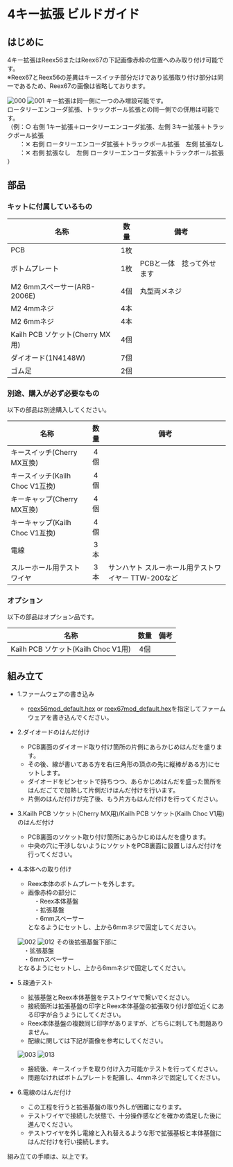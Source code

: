 # 4キー拡張 ビルドガイド

## はじめに
4キー拡張はReex56またはReex67の下記画像赤枠の位置へのみ取り付け可能です。  
※Reex67とReex56の差異はキースイッチ部分だけであり拡張取り付け部分は同一であるため、Reex67の画像は省略しております。  
  
![000](https://github.com/kushima8/Reex/assets/58157342/5cf569b6-a38f-4eab-8e34-d36eecfcc2fe)
![001](https://github.com/kushima8/Reex/assets/58157342/96427ac5-5fd1-494b-8bbf-b1bda7c7ae98)
キー拡張は同一側に一つのみ増設可能です。  
ロータリーエンコーダ拡張、トラックボール拡張との同一側での併用は可能です。  
（例：○ 右側 1キー拡張＋ロータリーエンコーダ拡張、左側 3キー拡張＋トラックボール拡張  
　　：✕ 右側 ロータリーエンコーダ拡張＋トラックボール拡張　左側 拡張なし   
　　：✕ 右側 拡張なし　左側  ロータリーエンコーダ拡張＋トラックボール拡張 ）  

## 部品

### キットに付属しているもの

|名称|数量|備考|
|----|:---:|----|
|PCB|1枚|
|ボトムプレート|1枚|PCBと一体　捻って外せます|
|M2 6mmスペーサー(ARB-2006E)|4個|丸型両メネジ|
|M2 4mmネジ|4本|
|M2 6mmネジ|4本|
|Kailh PCB ソケット(Cherry MX用)|4個|
|ダイオード(1N4148W)|7個|
|ゴム足|2個|

### 別途、購入が必ず必要なもの
以下の部品は別途購入してください。

|名称|数量|備考|
|----|:---:|----|
|キースイッチ(Cherry MX互換)|4個|
|キースイッチ(Kailh Choc V1互換)|4個|
|キーキャップ(Cherry MX互換)|4個|
|キーキャップ(Kailh Choc V1互換)|4個|
|電線|3本|
|スルーホール用テストワイヤ|3本|サンハヤト スルーホール用テストワイヤー TTW-200など|

### オプション
以下の部品はオプション品です。 

|名称|数量|備考|
|----|:---:|----|
|Kailh PCB ソケット(Kailh Choc V1用)|4個|

## 組み立て

* 1.ファームウェアの書き込み
  * [reex56mod_default.hex](https://github.com/kushima8/Reex/tree/main/Reex56/HEX/mod/reex56mod_default.hex) or [reex67mod_default.hex](https://github.com/kushima8/Reex/tree/main/Reex67/HEX/mod/reex56mod_default.hex)を指定してファームウェアを書き込んでください。
* 2.ダイオードのはんだ付け
  * PCB裏面のダイオード取り付け箇所の片側にあらかじめはんだを盛ります。  
  * その後、線が書いてある方を右(三角形の頂点の先に縦棒がある方)にセットします。
  * ダイオードをピンセットで持ちつつ、あらかじめはんだを盛った箇所をはんだごてで加熱して片側だけはんだ付けを行います。  
  * 片側のはんだ付けが完了後、もう片方もはんだ付けを行ってください。
* 3.Kailh PCB ソケット(Cherry MX用)/Kailh PCB ソケット(Kailh Choc V1用)のはんだ付け
  * PCB裏面のソケット取り付け箇所にあらかじめはんだを盛ります。  
  * 中央の穴に干渉しないようにソケットをPCB裏面に設置しはんだ付けを行ってください。  
* 4.本体への取り付け
  * Reex本体のボトムプレートを外します。  
  * 画像赤枠の部分に  
  　・Reex本体基盤  
  　・拡張基盤  
  　・6mmスペーサー  
  となるようにセットし、上から6mmネジで固定してください。  
    
  ![002](https://github.com/kushima8/Reex/assets/58157342/306dcb78-8025-4433-9af4-6590f6c74cc3)
  ![012](https://github.com/kushima8/Reex/assets/58157342/f5958ca8-b1d6-4dd6-8313-283a2f6688e2)
  その後拡張基盤下部に  
  　・拡張基盤  
  　・6mmスペーサー  
  となるようにセットし、上から6mmネジで固定してください。  
* 5.疎通テスト
  * 拡張基盤とReex本体基盤をテストワイヤで繋いでください。
  * 接続箇所は拡張基盤の印字とReex本体基盤の拡張取り付け部位近くにある印字が合うようにしてください。
  * Reex本体基盤の複数同じ印字がありますが、どちらに刺しても問題ありません。
  * 配線に関しては下記が画像を参考にしてください。  
    
  ![003](https://github.com/kushima8/Reex/assets/58157342/aa14eac9-cbe1-48ec-8498-8941aa3171ce)
  ![013](https://github.com/kushima8/Reex/assets/58157342/5d5c9fa8-78c2-4528-bb73-8715cefd2e6d)
  * 接続後、キースイッチを取り付け入力可能かテストを行ってください。
  * 問題なければボトムプレートを配置し、4mmネジで固定してください。
* 6.電線のはんだ付け
  * この工程を行うと拡張基盤の取り外しが困難になります。
  * テストワイヤで接続した状態で、十分操作感などを確かめ満足した後に進んでください。
  * テストワイヤを外し電線と入れ替えるような形で拡張基板と本体基盤にはんだ付けを行い接続します。

組み立ての手順は、以上です。
